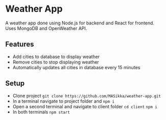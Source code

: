 # Weather App
A weather app done using Node.js for backend and React for frontend.
Uses MongoDB and OpenWeather API.
## Features
* Add cities to database to display weather
* Remove cities to stop displaying weather
* Automatically updates all cities in database every 15 minutes
## Setup
- Clone project `git clone https://github.com/MASikka/weather-app.git`
- In a terminal navigate to project folder and `npm i`
- Open a second terminal and navigate to client folder `cd client` `npm i`
- In both terminals `npm start`
